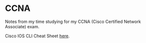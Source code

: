 # CCNA

Notes from my time studying for my CCNA (Cisco Certified Network Associate) exam.

Cisco IOS CLI Cheat Sheet [here](https://github.com/r7perezyera/Cisco-IOS-Command-CheatSheets/blob/master/router_commands.md).
